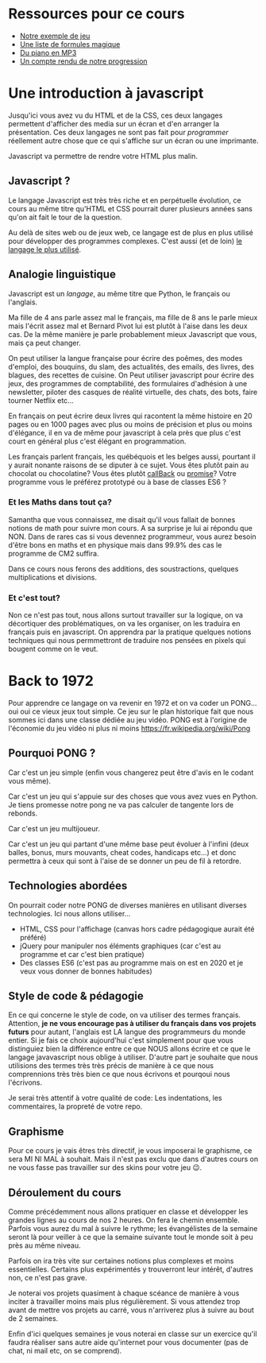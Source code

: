 # Ressources pour ce cours

- [Notre exemple de jeu](https://davidmarsprof.github.io/pong/exemple)
- [Une liste de formules magique](formules-magiques.md)
- [Du piano en MP3](https://github.com/davidmarsprof/pong/tree/main/exemple/sound)
- [Un compte rendu de notre progression](progression.md)

# Une introduction à javascript

Jusqu'ici vous avez vu du HTML et de la CSS, ces deux langages permettent d'afficher des media sur un écran et d'en arranger la présentation. Ces deux langages ne sont pas fait pour *programmer* réellement autre chose que ce qui s'affiche sur un écran ou une imprimante. 

Javascript va permettre de rendre votre HTML plus malin.

## Javascript ?

Le langage Javascript est très très riche et en perpétuelle évolution, ce cours au même titre qu'HTML et CSS pourrait durer plusieurs années sans qu'on ait fait le tour de la question. 

Au delà de sites web ou de jeux web, ce langage est de plus en plus utilisé pour développer des programmes complexes. C'est aussi (et de loin) [le langage le plus utilisé](https://insights.stackoverflow.com/survey/2020/#technology-programming-scripting-and-markup-languages-all-respondents).

## Analogie linguistique

Javascript est un *langage*, au même titre que Python, le français ou l'anglais.

Ma fille de 4 ans parle assez mal le français, ma fille de 8 ans le parle mieux mais l'écrit assez mal et Bernard Pivot lui est plutôt à l'aise dans les deux cas.
De la même manière je parle probablement mieux Javascript que vous, mais ça peut changer.

On peut utiliser la langue française pour écrire des poêmes, des modes d'emploi, des bouquins, du slam, des actualités, des emails, des livres, des blagues, des recettes de cuisine.
On Peut utiliser javascript pour écrire des jeux, des programmes de comptabilité, des formulaires d'adhésion à une newsletter, piloter des casques de réalité virtuelle, des chats, des bots, faire tourner Netflix etc...

En français on peut écrire deux livres qui racontent la même histoire en 20 pages ou en 1000 pages avec plus ou moins de précision et plus ou moins d'élégance, il en va de même pour javascript à cela près que plus c'est court en général plus c'est élégant en programmation.

Les français parlent français, les québéquois et les belges aussi, pourtant il y aurait nonante raisons de se diputer à ce sujet. Vous êtes plutôt pain au chocolat ou chocolatine? Vous êtes plutôt [callBack](https://developer.mozilla.org/fr/docs/Glossaire/Fonction_de_rappel) ou [promise](https://developer.mozilla.org/fr/docs/Web/JavaScript/Reference/Objets_globaux/Promise)? Votre programme vous le préférez prototypé ou à base de classes ES6 ?

### Et les Maths dans tout ça?

Samantha que vous connaissez, me disait qu'il vous fallait de bonnes notions de math pour suivre mon cours. A sa surprise je lui ai répondu que NON. Dans de rares cas si vous devennez programmeur, vous aurez besoin d'être bons en maths et en physique mais dans 99.9% des cas le programme de CM2 suffira. 

Dans ce cours nous ferons des additions, des soustractions, quelques multiplications et divisions.

### Et c'est tout?

Non ce n'est pas tout, nous allons surtout travailler sur la logique, on va décortiquer des problématiques, on va les organiser, on les traduira en français puis en javascript.
On apprendra par la pratique quelques notions techniques qui nous permmettront de traduire nos pensées en pixels qui bougent comme on le veut.

# Back to 1972 

Pour apprendre ce langage on va revenir en 1972 et on va coder un PONG... oui oui ce vieux jeux tout simple. Ce jeu sur le plan historique fait que nous sommes ici dans une classe dédiée au jeu vidéo. PONG est à l'origine de l'économie du jeu vidéo ni plus ni moins https://fr.wikipedia.org/wiki/Pong

## Pourquoi PONG ?

Car c'est un jeu simple (enfin vous changerez peut être d'avis en le codant vous même).

Car c'est un jeu qui s'appuie sur des choses que vous avez vues en Python. 
Je tiens promesse notre pong ne va pas calculer de tangente lors de rebonds.

Car c'est un jeu multijoueur.

Car c'est un jeu qui partant d'une même base peut évoluer à l'infini (deux balles, bonus, murs mouvants, cheat codes, handicaps etc...) et donc permettra à ceux qui sont à l'aise de se donner un peu de fil à retordre.

## Technologies abordées

On pourrait coder notre PONG de diverses manières en utilisant diverses technologies. Ici nous allons utiliser...

- HTML, CSS pour l'affichage (canvas hors cadre pédagogique aurait été préféré)
- jQuery pour manipuler nos éléments graphiques (car c'est au programme et car c'est bien pratique)
- Des classes ES6 (c'est pas au programme mais on est en 2020 et je veux vous donner de bonnes habitudes)

## Style de code & pédagogie

En ce qui concerne le style de code, on va utiliser des termes français. Attention, **je ne vous encourage pas à utiliser du français dans vos projets futurs** pour autant, l'anglais est LA langue des programmeurs du monde entier. Si je fais ce choix aujourd'hui c'est simplement pour que vous distinguiez bien la différence entre ce que NOUS allons écrire et ce que le langage javavascript nous oblige à utiliser. D'autre part je souhaite que nous utilisions des termes très très précis de manière à ce que nous comprennions très très bien ce que nous écrivons et pourqoui nous l'écrivons.

Je serai très attentif à votre qualité de code: Les indentations, les commentaires, la propreté de votre repo.

## Graphisme

Pour ce cours je vais êtres très directif, je vous imposerai le graphisme, ce sera MI NI MAL à souhait.
Mais il n'est pas exclu que dans d'autres cours on ne vous fasse pas travailler sur des skins pour votre jeu :wink:.

## Déroulement du cours

Comme précédemment nous allons pratiquer en classe et développer les grandes lignes au cours de nos 2 heures. 
On fera le chemin ensemble. Parfois vous aurez du mal à suivre le rythme; les évangélistes de la semaine seront là pour veiller à ce que la semaine suivante tout le monde soit à peu près au même niveau.

Parfois on ira très vite sur certaines notions plus complexes et moins essentielles. Certains plus expérimentés y trouverront leur intérêt, d'autres non, ce n'est pas grave.

Je noterai vos projets quasiment à chaque scéance de manière à vous inciter à travailler moins mais plus régulièrement. Si vous attendez trop avant de mettre vos projets au carré, vous n'arriverez plus à suivre au bout de 2 semaines.

Enfin d'ici quelques semaines je vous noterai en classe sur un exercice qu'il faudra réaliser sans autre aide qu'internet pour vous documenter (pas de chat, ni mail etc, on se comprend).
